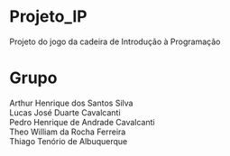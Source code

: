 # Projeto_IP
 Projeto do jogo da cadeira de Introdução à Programação

# Grupo
 Arthur Henrique dos Santos Silva <br>
 Lucas José Duarte Cavalcanti <br>
 Pedro Henrique de Andrade Cavalcanti <br>
 Theo William da Rocha Ferreira <br>
 Thiago Tenório de Albuquerque
